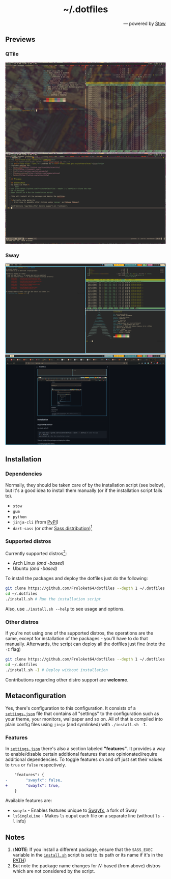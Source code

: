 <h1 align="center">~/.dotfiles</h1>
<p align="right">— powered by <a href="https://www.gnu.org/software/stow/">Stow</a></p>

## Previews
### QTile
![Some terminals](/preview/qtile/terminals.png)
![Coding](/preview/qtile/coding.png)

### Sway
![Some more terminals](/preview/sway/terminals.png)
![Web browser](/preview/sway/browser.png)

## Installation
### Dependencies
Normally, they should be taken care of by the installation script (see below), but it's a good idea to install them manually (or if the installation script fails to).
 - `stow`
 - `gum`
 - `python`
 - `jinja-cli` (from [PyPI](https://pypi.org/project/jinja-cli/))
 - `dart-sass` (or other [Sass distribution](https://sass-lang.com/install))[<sup>1</sup>](#notes)

### Supported distros
Currently supported distros[<sup>2</sup>](#notes):
 - Arch Linux _(and -based)_
 - Ubuntu _(and -based)_

To install the packages and deploy the dotfiles just do the following:

``` bash
git clone https://github.com/Froloket64/dotfiles --depth 1 ~/.dotfiles # Clone the repo
cd ~/.dotfiles
./install.sh # Run the installation script
```

Also, use `./install.sh --help` to see usage and options.

### Other distros
If you're not using one of the supported distros, the operations are the same, except for installation of the packages - you'll have to do that manually. Afterwards, the script can deploy all the dotfiles just fine (note the `-I` flag)

``` bash
git clone https://github.com/Froloket64/dotfiles --depth 1 ~/.dotfiles # Clone the repo
cd ~/.dotfiles
./install.sh -I # Deploy without installation
```

Contributions regarding other distro support are **welcome**.

## Metaconfiguration
Yes, there's configuration to this configuration. It consists of a [`settings.json`](/settings.json) file that contains all "settings" to the configuration such as your theme, your monitors, wallpaper and so on. All of that is compiled into plain config files using `jinja` (and symlinked) with `./install.sh -I`.

### Features
In [`settings.json`](/settings.json) there's also a section labeled **"features"**. It provides a way to enable/disable certain additional features that are opinionated/require additional dependencies. To toggle features on and off just set their values to `true` or `false` respectively.

``` diff
    "features": {
-        "swayfx": false,
+        "swayfx": true,
    }
```

Available features are:
 - `swayfx` - Enables features unique to [Swayfx](https://github.com/WillPower3309/swayfx), a fork of Sway
 - `lsSingleLine` - Makes `ls` ouput each file on a separate line (without `ls -l` info)

## Notes
 1. (**NOTE**: If you install a different package, ensure that the `SASS_EXEC` variable in the [`install.sh`](/install.sh) script is set to its path or its name if it's in the [PATH](https://www.howtogeek.com/658904/how-to-add-a-directory-to-your-path-in-linux/))
 2. But note the package name changes for *N*-based (from above) distros which are not considered by the script.
